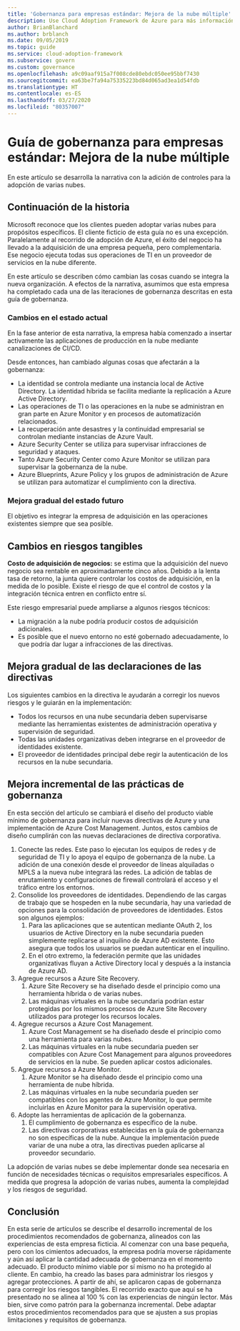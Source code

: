 ```yaml
---
title: 'Gobernanza para empresas estándar: Mejora de la nube múltiple'
description: Use Cloud Adoption Framework de Azure para más información sobre el enfoque con varias nubes y cómo integrar estas en las operaciones ya existentes.
author: BrianBlanchard
ms.author: brblanch
ms.date: 09/05/2019
ms.topic: guide
ms.service: cloud-adoption-framework
ms.subservice: govern
ms.custom: governance
ms.openlocfilehash: a9c09aaf915a7f008cde80ebdc050ee95bbf7430
ms.sourcegitcommit: ea63be7fa94a75335223bd84d065ad3ea1d54fdb
ms.translationtype: HT
ms.contentlocale: es-ES
ms.lasthandoff: 03/27/2020
ms.locfileid: "80357007"
---
```

<!-- cSpell:ignore MPLS -->

# <a name="standard-enterprise-governance-guide-multicloud-improvement"></a>Guía de gobernanza para empresas estándar: Mejora de la nube múltiple

En este artículo se desarrolla la narrativa con la adición de controles para la adopción de varias nubes.

## <a name="advancing-the-narrative"></a>Continuación de la historia

Microsoft reconoce que los clientes pueden adoptar varias nubes para propósitos específicos. El cliente ficticio de esta guía no es una excepción. Paralelamente al recorrido de adopción de Azure, el éxito del negocio ha llevado a la adquisición de una empresa pequeña, pero complementaria. Ese negocio ejecuta todas sus operaciones de TI en un proveedor de servicios en la nube diferente.

En este artículo se describen cómo cambian las cosas cuando se integra la nueva organización. A efectos de la narrativa, asumimos que esta empresa ha completado cada una de las iteraciones de gobernanza descritas en esta guía de gobernanza.

### <a name="changes-in-the-current-state"></a>Cambios en el estado actual

En la fase anterior de esta narrativa, la empresa había comenzado a insertar activamente las aplicaciones de producción en la nube mediante canalizaciones de CI/CD.

Desde entonces, han cambiado algunas cosas que afectarán a la gobernanza:

- La identidad se controla mediante una instancia local de Active Directory. La identidad híbrida se facilita mediante la replicación a Azure Active Directory.
- Las operaciones de TI o las operaciones en la nube se administran en gran parte en Azure Monitor y en procesos de automatización relacionados.
- La recuperación ante desastres y la continuidad empresarial se controlan mediante instancias de Azure Vault.
- Azure Security Center se utiliza para supervisar infracciones de seguridad y ataques.
- Tanto Azure Security Center como Azure Monitor se utilizan para supervisar la gobernanza de la nube.
- Azure Blueprints, Azure Policy y los grupos de administración de Azure se utilizan para automatizar el cumplimiento con la directiva.

### <a name="incrementally-improve-the-future-state"></a>Mejora gradual del estado futuro

El objetivo es integrar la empresa de adquisición en las operaciones existentes siempre que sea posible.

## <a name="changes-in-tangible-risks"></a>Cambios en riesgos tangibles

**Costo de adquisición de negocios:** se estima que la adquisición del nuevo negocio sea rentable en aproximadamente cinco años. Debido a la lenta tasa de retorno, la junta quiere controlar los costos de adquisición, en la medida de lo posible. Existe el riesgo de que el control de costos y la integración técnica entren en conflicto entre sí.

Este riesgo empresarial puede ampliarse a algunos riesgos técnicos:

- La migración a la nube podría producir costos de adquisición adicionales.
- Es posible que el nuevo entorno no esté gobernado adecuadamente, lo que podría dar lugar a infracciones de las directivas.

## <a name="incremental-improvement-of-the-policy-statements"></a>Mejora gradual de las declaraciones de las directivas

Los siguientes cambios en la directiva le ayudarán a corregir los nuevos riesgos y le guiarán en la implementación:

- Todos los recursos en una nube secundaria deben supervisarse mediante las herramientas existentes de administración operativa y supervisión de seguridad.
- Todas las unidades organizativas deben integrarse en el proveedor de identidades existente.
- El proveedor de identidades principal debe regir la autenticación de los recursos en la nube secundaria.

## <a name="incremental-improvement-of-governance-practices"></a>Mejora incremental de las prácticas de gobernanza

En esta sección del artículo se cambiará el diseño del producto viable mínimo de gobernanza para incluir nuevas directivas de Azure y una implementación de Azure Cost Management. Juntos, estos cambios de diseño cumplirán con las nuevas declaraciones de directiva corporativa.

1. Conecte las redes. Este paso lo ejecutan los equipos de redes y de seguridad de TI y lo apoya el equipo de gobernanza de la nube. La adición de una conexión desde el proveedor de líneas alquiladas o MPLS a la nueva nube integrará las redes. La adición de tablas de enrutamiento y configuraciones de firewall controlará el acceso y el tráfico entre los entornos.
2. Consolide los proveedores de identidades. Dependiendo de las cargas de trabajo que se hospeden en la nube secundaria, hay una variedad de opciones para la consolidación de proveedores de identidades. Estos son algunos ejemplos:
    1. Para las aplicaciones que se autentican mediante OAuth 2, los usuarios de Active Directory en la nube secundaria pueden simplemente replicarse al inquilino de Azure AD existente. Esto asegura que todos los usuarios se puedan autenticar en el inquilino.
    2. En el otro extremo, la federación permite que las unidades organizativas fluyan a Active Directory local y después a la instancia de Azure AD.
3. Agregue recursos a Azure Site Recovery.
    1. Azure Site Recovery se ha diseñado desde el principio como una herramienta híbrida o de varias nubes.
    2. Las máquinas virtuales en la nube secundaria podrían estar protegidas por los mismos procesos de Azure Site Recovery utilizados para proteger los recursos locales.
4. Agregue recursos a Azure Cost Management.
    1. Azure Cost Management se ha diseñado desde el principio como una herramienta para varias nubes.
    2. Las máquinas virtuales en la nube secundaria pueden ser compatibles con Azure Cost Management para algunos proveedores de servicios en la nube. Se pueden aplicar costos adicionales.
5. Agregue recursos a Azure Monitor.
    1. Azure Monitor se ha diseñado desde el principio como una herramienta de nube híbrida.
    2. Las máquinas virtuales en la nube secundaria pueden ser compatibles con los agentes de Azure Monitor, lo que permite incluirlas en Azure Monitor para la supervisión operativa.
6. Adopte las herramientas de aplicación de la gobernanza.
    1. El cumplimiento de gobernanza es específico de la nube.
    2. Las directivas corporativas establecidas en la guía de gobernanza no son específicas de la nube. Aunque la implementación puede variar de una nube a otra, las directivas pueden aplicarse al proveedor secundario.

La adopción de varias nubes se debe implementar donde sea necesaria en función de necesidades técnicas o requisitos empresariales específicos. A medida que progresa la adopción de varias nubes, aumenta la complejidad y los riesgos de seguridad.

## <a name="conclusion"></a>Conclusión

En esta serie de artículos se describe el desarrollo incremental de los procedimientos recomendados de gobernanza, alineados con las experiencias de esta empresa ficticia. Al comenzar con una base pequeña, pero con los cimientos adecuados, la empresa podría moverse rápidamente y aún así aplicar la cantidad adecuada de gobernanza en el momento adecuado. El producto mínimo viable por sí mismo no ha protegido al cliente. En cambio, ha creado las bases para administrar los riesgos y agregar protecciones. A partir de ahí, se aplicaron capas de gobernanza para corregir los riesgos tangibles. El recorrido exacto que aquí se ha presentado no se alinea al 100 % con las experiencias de ningún lector. Más bien, sirve como patrón para la gobernanza incremental. Debe adaptar estos procedimientos recomendados para que se ajusten a sus propias limitaciones y requisitos de gobernanza.
